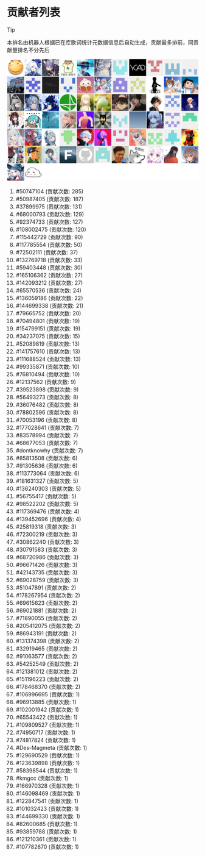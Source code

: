 # 贡献者列表

> [!TIP]
> 本排名由机器人根据已在库歌词统计元数据信息后自动生成，贡献最多排前，同贡献量排名不分先后

![贡献者头像画廊](./CONTRIBUTORS.svg)

1. #50747104 (贡献次数: 285)
2. #50987405 (贡献次数: 187)
3. #37899975 (贡献次数: 131)
4. #68000793 (贡献次数: 129)
5. #92374733 (贡献次数: 127)
6. #108002475 (贡献次数: 120)
7. #115442729 (贡献次数: 90)
8. #117785554 (贡献次数: 50)
9. #72502111 (贡献次数: 37)
10. #132769718 (贡献次数: 33)
11. #59403448 (贡献次数: 30)
12. #165106362 (贡献次数: 27)
13. #142093212 (贡献次数: 27)
14. #65570536 (贡献次数: 24)
15. #136059186 (贡献次数: 22)
16. #144699338 (贡献次数: 21)
17. #79665752 (贡献次数: 20)
18. #70494801 (贡献次数: 19)
19. #154799151 (贡献次数: 19)
20. #34237075 (贡献次数: 15)
21. #52089819 (贡献次数: 13)
22. #141757610 (贡献次数: 13)
23. #111688524 (贡献次数: 13)
24. #99335871 (贡献次数: 10)
25. #76810494 (贡献次数: 10)
26. #12137562 (贡献次数: 9)
27. #39523898 (贡献次数: 9)
28. #56493273 (贡献次数: 8)
29. #36076482 (贡献次数: 8)
30. #78802596 (贡献次数: 8)
31. #70053196 (贡献次数: 8)
32. #177028641 (贡献次数: 7)
33. #83578994 (贡献次数: 7)
34. #68677053 (贡献次数: 7)
35. #dontknowhy (贡献次数: 7)
36. #85813508 (贡献次数: 6)
37. #91305636 (贡献次数: 6)
38. #113773064 (贡献次数: 6)
39. #181631327 (贡献次数: 5)
40. #136240303 (贡献次数: 5)
41. #56755417 (贡献次数: 5)
42. #98522202 (贡献次数: 5)
43. #117369476 (贡献次数: 4)
44. #139452696 (贡献次数: 4)
45. #25819318 (贡献次数: 3)
46. #72300219 (贡献次数: 3)
47. #30862240 (贡献次数: 3)
48. #30791583 (贡献次数: 3)
49. #68720986 (贡献次数: 3)
50. #96671426 (贡献次数: 3)
51. #42143735 (贡献次数: 3)
52. #69028759 (贡献次数: 3)
53. #51047891 (贡献次数: 2)
54. #178267954 (贡献次数: 2)
55. #69615623 (贡献次数: 2)
56. #69021881 (贡献次数: 2)
57. #71890055 (贡献次数: 2)
58. #205412075 (贡献次数: 2)
59. #86943191 (贡献次数: 2)
60. #131374398 (贡献次数: 2)
61. #32919465 (贡献次数: 2)
62. #91063577 (贡献次数: 2)
63. #54252549 (贡献次数: 2)
64. #121381012 (贡献次数: 2)
65. #151196223 (贡献次数: 2)
66. #178468370 (贡献次数: 2)
67. #106996695 (贡献次数: 1)
68. #96913885 (贡献次数: 1)
69. #102001942 (贡献次数: 1)
70. #65543422 (贡献次数: 1)
71. #109809527 (贡献次数: 1)
72. #74950717 (贡献次数: 1)
73. #74817824 (贡献次数: 1)
74. #Des-Magmeta (贡献次数: 1)
75. #129690529 (贡献次数: 1)
76. #123639898 (贡献次数: 1)
77. #58398544 (贡献次数: 1)
78. #kmgcc (贡献次数: 1)
79. #166970328 (贡献次数: 1)
80. #146098469 (贡献次数: 1)
81. #122847541 (贡献次数: 1)
82. #101032423 (贡献次数: 1)
83. #144699330 (贡献次数: 1)
84. #82600685 (贡献次数: 1)
85. #93859788 (贡献次数: 1)
86. #121210361 (贡献次数: 1)
87. #107782670 (贡献次数: 1)
